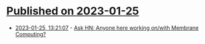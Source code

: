 # [Published on 2023-01-25](index.md)

* [2023-01-25, 13:21:07](https://news.ycombinator.com/item?id=34517921) - [Ask HN: Anyone here working on/with Membrane Computing?](https://news.ycombinator.com/item?id=34517921)
